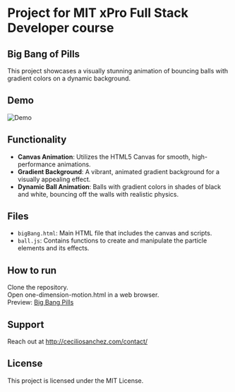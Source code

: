 # Project for MIT xPro Full Stack Developer course

## Big Bang of Pills

This project showcases a visually stunning animation of bouncing balls with gradient colors on a dynamic background.

## Demo
![Demo](path/to/demo.gif)

## Functionality

- **Canvas Animation**: Utilizes the HTML5 Canvas for smooth, high-performance animations.
- **Gradient Background**: A vibrant, animated gradient background for a visually appealing effect.
- **Dynamic Ball Animation**: Balls with gradient colors in shades of black and white, bouncing off the walls with realistic physics.


## Files

- `bigBang.html`: Main HTML file that includes the canvas and scripts.
- `ball.js`: Contains functions to create and manipulate the particle elements and its effects.

## How to run

Clone the repository.</br>
Open one-dimension-motion.html in a web browser.</br>
Preview: <a href="https://ceciliosanchez.com/github/xpro/big_bang_pills/bigBang.html" target="_blank">Big Bang Pills</a>

## Support

Reach out at http://ceciliosanchez.com/contact/

## License

This project is licensed under the MIT License.
